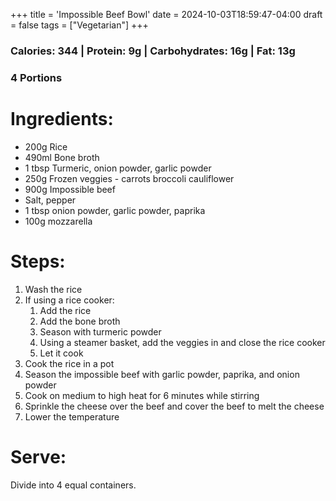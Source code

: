 +++
title = 'Impossible Beef Bowl'
date = 2024-10-03T18:59:47-04:00
draft = false
tags = ["Vegetarian"]
+++

### Calories: 344 | Protein: 9g | Carbohydrates: 16g | Fat: 13g
### 4 Portions

# Ingredients:
- 200g Rice
- 490ml Bone broth
- 1 tbsp Turmeric, onion powder, garlic powder 
- 250g Frozen veggies - carrots broccoli cauliflower
- 900g Impossible beef
- Salt, pepper
- 1 tbsp onion powder, garlic powder, paprika 
- 100g mozzarella 

# Steps:
1. Wash the rice
2. If using a rice cooker:
    1. Add the rice
    2. Add the bone broth
    3. Season with turmeric powder
    4. Using a steamer basket, add the veggies in and close the rice cooker
    5. Let it cook
3. Cook the rice in a pot
4. Season the impossible beef with garlic powder, paprika, and onion powder
5. Cook on medium to high heat for 6 minutes while stirring
6. Sprinkle the cheese over the beef and cover the beef to melt the cheese
7. Lower the temperature

# Serve:
Divide into 4 equal containers.
